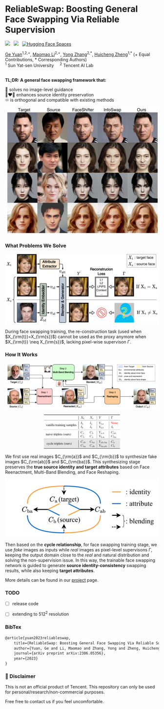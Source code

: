 # ReliableSwap: Boosting General Face Swapping Via Reliable Supervision

<a href='https://arxiv.org/abs/2306.05356'><img src='https://img.shields.io/badge/ArXiv-PDF-red'></a> &nbsp; 
<a href='https://reliable-swap.github.io/'><img src='https://img.shields.io/badge/Project-Page-Green'></a> &nbsp; 
[![Hugging Face Spaces](https://img.shields.io/badge/%F0%9F%A4%97%20Hugging%20Face-Spaces-blue)](https://huggingface.co/spaces/ygtxr1997/ReliableSwap_Demo) &nbsp; 

<div>
<span class="author-block">
<a href="https://github.com/ygtxr1997" target="_blank">Ge Yuan</a><sup>1,2,+</sup></span>,
<span class="author-block">
<a href="https://scholar.google.com/citations?user=ym_t6QYAAAAJ&hl=zh-CN&oi=sra" target="_blank">Maomao Li</a><sup>2,+</sup>,
</span>
<span class="author-block">
    <a href="https://yzhang2016.github.io" target="_blank">Yong Zhang</a><sup>2,*</sup>,
</span>
<span class="author-block">
<a href="https://scholar.google.com/citations?user=CCUQi50AAAAJ" target="_blank">Huicheng Zheng</a><sup>1,*</sup>
</span> (+ Equal Contributions, * Corresponding Authors)
</div>

  
<div class="is-size-5 publication-authors">
    <span class="author-block">
    <sup>1</sup> Sun Yat-sen University &nbsp;&nbsp;&nbsp;
    <sup>2</sup> Tencent AI Lab &nbsp;&nbsp;&nbsp;
    </span>
</div>
<br>

**TL;DR: A general face swapping framework that:**

🎯 solves no image-level guidance <br>
👩‍❤️‍👩 enhances source identity preservation <br>
♾️ is orthogonal and compatible with existing methods <br>

![Fig1](./assets/Fig1.png)

### What Problems We Solve

![Fig3](./assets/Fig3.png)

During face swapping training, the re-construction task (used when $X_{\rm{t}}=X_{\rm{s}}$) cannot be used as the proxy anymore when $X_{\rm{t}} \neq X_{\rm{s}}$, lacking pixel-wise supervison $\Gamma$.

### How It Works

![Fig4](./assets/Fig4.png)

<div align="center">
<img src="./assets/Tab2.png" width="50%">
</div>

We first use real images $C_{\rm{a}}$ and $C_{\rm{b}}$ to synthesize fake images $C_{\rm{ab}}$ and $C_{\rm{ba}}$.
This synthesizing stage preserves the **true source identity and target attributes** based on Face Reenactment, Multi-Band Blending, and Face Reshaping.

![Fig2](./assets/Fig2.png)

Then based on the **cycle relationship**, for face swapping training stage, we use *fake* images as inputs while *real* images as pixel-level supervisons $\Gamma$, keeping the output domain close to the *real* and natural distribution and solving the non-supervision issue.
In this way, the trainable face swapping network is guided to generate **source identity-consistency** swapping results, while also keeping **target attributes**.


More details can be found in our [project](https://reliable-swap.github.io/) page.


### TODO

- [ ] release code
- [ ] extending to $512^2$ resolution


### BibTex

```tex
@article{yuan2023reliableswap,
    title={ReliableSwap: Boosting General Face Swapping Via Reliable Supervision},
    author={Yuan, Ge and Li, Maomao and Zhang, Yong and Zheng, Huicheng},
    journal={arXiv preprint arXiv:2306.05356},
    year={2023}
}
```

### 📢 Disclaimer

This is not an official product of Tencent. This repository can only be used for personal/research/non-commercial purposes.

Free free to contact us if you feel uncomfortable.
